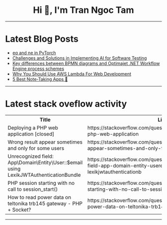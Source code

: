 <h1 align="center">Hi 👋, I'm Tran Ngoc Tam</h1>

---

# Latest Blog Posts 
<!-- BLOG-POST-LIST:START -->
- [eq and ne in PyTorch](https://dev.to/hyperkai/eq-and-ne-in-pytorch-1ai8)
- [Challenges and Solutions in Implementing AI for Software Testing](https://dev.to/anil_csimplifyit_905c/challenges-and-solutions-in-implementing-ai-for-software-testing-2533)
- [Key differences between BPMN diagrams and Optimajet .NET Workflow Engine process schemes](https://dev.to/optimajet/key-differences-between-bpmn-diagrams-and-optimajet-net-workflow-engine-process-schemes-21ka)
- [Why You Should Use AWS Lambda For Web Development](https://dev.to/jcgabano/why-you-should-use-aws-lambda-for-web-development-1nbe)
- [5 Best Note-Taking Apps 📝](https://dev.to/jxd-dev/5-best-note-taking-apps-3edn)
<!-- BLOG-POST-LIST:END -->

---

# Latest stack oveflow activity
<table>
  <tr><th>Title</th><th>Link</th></tr>
  <!-- STACKOVERFLOW:START --><tr><td>Deploying a PHP web application [closed]</td><td>https://stackoverflow.com/questions/79155944/deploying-a-php-web-application</td></tr><tr><td>Wrong result appear sometimes and only for some users</td><td>https://stackoverflow.com/questions/79155889/wrong-result-appear-sometimes-and-only-for-some-users</td></tr><tr><td>Unrecognized field: App\Domain\Entity\User::$email using LexikJWTAuthenticationBundle</td><td>https://stackoverflow.com/questions/79155522/unrecognized-field-app-domain-entity-useremail-using-lexikjwtauthenticationb</td></tr><tr><td>PHP session starting with no call to session_start&lpar;&rpar;</td><td>https://stackoverflow.com/questions/79155505/php-session-starting-with-no-call-to-session-start</td></tr><tr><td>How to read power data on teltonika trb145 gateway - PHP + Socket?</td><td>https://stackoverflow.com/questions/79155437/how-to-read-power-data-on-teltonika-trb145-gateway-php-socket</td></tr><!-- STACKOVERFLOW:END -->
</table>

---


